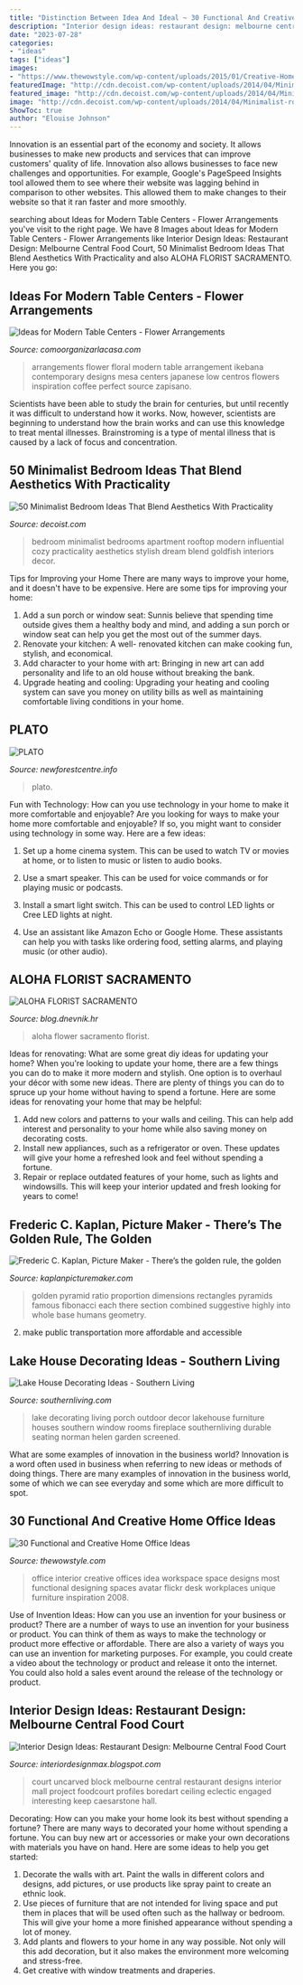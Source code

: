 ```yaml
---
title: "Distinction Between Idea And Ideal ~ 30 Functional And Creative Home Office Ideas"
description: "Interior design ideas: restaurant design: melbourne central food court"
date: "2023-07-28"
categories:
- "ideas"
tags: ["ideas"]
images:
- "https://www.thewowstyle.com/wp-content/uploads/2015/01/Creative-Home-Office-Ideas-929.jpg"
featuredImage: "http://cdn.decoist.com/wp-content/uploads/2014/04/Minimalist-rooftop-apartment-bedroom-with-a-cozy-appeal.jpg"
featured_image: "http://cdn.decoist.com/wp-content/uploads/2014/04/Minimalist-rooftop-apartment-bedroom-with-a-cozy-appeal.jpg"
image: "http://cdn.decoist.com/wp-content/uploads/2014/04/Minimalist-rooftop-apartment-bedroom-with-a-cozy-appeal.jpg"
ShowToc: true
author: "Elouise Johnson"
---
```



Innovation is an essential part of the economy and society. It allows businesses to make new products and services that can improve customers' quality of life. Innovation also allows businesses to face new challenges and opportunities. For example, Google's PageSpeed Insights tool allowed them to see where their website was lagging behind in comparison to other websites. This allowed them to make changes to their website so that it ran faster and more smoothly.

	

		
searching about Ideas for Modern Table Centers - Flower Arrangements you've visit to the right page. We have 8 Images about Ideas for Modern Table Centers - Flower Arrangements like Interior Design Ideas: Restaurant Design: Melbourne Central Food Court, 50 Minimalist Bedroom Ideas That Blend Aesthetics With Practicality and also ALOHA FLORIST SACRAMENTO. Here you go:
		
    
## Ideas For Modern Table Centers - Flower Arrangements

<img loading=lazy src="https://comoorganizarlacasa.com/en/wp-content/uploads/2017/07/ideas-modern-table-centers-flower-arrangements-5.jpg" onerror="this.onerror=null;this.src='https://tse1.mm.bing.net/th?id=OIP.sV1RUjVri-NacRUS2jHFAQHaHa&amp;pid=15.1';" alt="Ideas for Modern Table Centers - Flower Arrangements">

_Source: comoorganizarlacasa.com_

>arrangements flower floral modern table arrangement ikebana contemporary designs mesa centers japanese low centros flowers inspiration coffee perfect source zapisano. 

	

Scientists have been able to study the brain for centuries, but until recently it was difficult to understand how it works. Now, however, scientists are beginning to understand how the brain works and can use this knowledge to treat mental illnesses. Brainstroming is a type of mental illness that is caused by a lack of focus and concentration.

    
## 50 Minimalist Bedroom Ideas That Blend Aesthetics With Practicality

<img loading=lazy src="http://cdn.decoist.com/wp-content/uploads/2014/04/Minimalist-rooftop-apartment-bedroom-with-a-cozy-appeal.jpg" onerror="this.onerror=null;this.src='https://tse3.mm.bing.net/th?id=OIP.8UW6wDs8F-ENNYqqkjOSXAHaFA&amp;pid=15.1';" alt="50 Minimalist Bedroom Ideas That Blend Aesthetics With Practicality">

_Source: decoist.com_

>bedroom minimalist bedrooms apartment rooftop modern influential cozy practicality aesthetics stylish dream blend goldfish interiors decor. 

	

Tips for Improving your Home
There are many ways to improve your home, and it doesn't have to be expensive. Here are some tips for improving your home: 
1. Add a sun porch or window seat: Sunnis believe that spending time outside gives them a healthy body and mind, and adding a sun porch or window seat can help you get the most out of the summer days. 
2. Renovate your kitchen: A well- renovated kitchen can make cooking fun, stylish, and economical. 
3. Add character to your home with art: Bringing in new art can add personality and life to an old house without breaking the bank. 
4. Upgrade heating and cooling: Upgrading your heating and cooling system can save you money on utility bills as well as maintaining comfortable living conditions in your home.

    
## PLATO

<img loading=lazy src="http://www.newforestcentre.info/uploads/7/5/7/2/7572906/2709583_orig.jpg" onerror="this.onerror=null;this.src='https://tse4.mm.bing.net/th?id=OIP.DKsfl6zsfEzIeNgtlnCNQwAAAA&amp;pid=15.1';" alt="PLATO">

_Source: newforestcentre.info_

>plato. 

	

Fun with Technology: How can you use technology in your home to make it more comfortable and enjoyable?
Are you looking for ways to make your home more comfortable and enjoyable? If so, you might want to consider using technology in some way. Here are a few ideas:
1. Set up a home cinema system. This can be used to watch TV or movies at home, or to listen to music or listen to audio books.

2. Use a smart speaker. This can be used for voice commands or for playing music or podcasts.

3. Install a smart light switch. This can be used to control LED lights or Cree LED lights at night.

4. Use an assistant like Amazon Echo or Google Home. These assistants can help you with tasks like ordering food, setting alarms, and playing music (or other audio).

    
## ALOHA FLORIST SACRAMENTO

<img loading=lazy src="http://bit.ly/rpxBqs" onerror="this.onerror=null;this.src='https://tse1.mm.bing.net/th?id=OIP.l8eS8OxW2X1i-x4HYYWk5AHaFS&amp;pid=15.1';" alt="ALOHA FLORIST SACRAMENTO">

_Source: blog.dnevnik.hr_

>aloha flower sacramento florist. 

	

Ideas for renovating: What are some great diy ideas for updating your home?
When you're looking to update your home, there are a few things you can do to make it more modern and stylish. One option is to overhaul your décor with some new ideas. There are plenty of things you can do to spruce up your home without having to spend a fortune. Here are some ideas for renovating your home that may be helpful: 
1. Add new colors and patterns to your walls and ceiling. This can help add interest and personality to your home while also saving money on decorating costs. 
2. Install new appliances, such as a refrigerator or oven. These updates will give your home a refreshed look and feel without spending a fortune. 
3. Repair or replace outdated features of your home, such as lights and windowsills. This will keep your interior updated and fresh looking for years to come! 

    
## Frederic C. Kaplan, Picture Maker - There’s The Golden Rule, The Golden

<img loading=lazy src="http://kaplanpicturemaker.com/yahoo_site_admin/assets/images/great_pyramid_01.25980725_std.jpg" onerror="this.onerror=null;this.src='https://tse4.mm.bing.net/th?id=OIP.zuYCQ94vUbHWqVvl3WIGKAHaF7&amp;pid=15.1';" alt="Frederic C. Kaplan, Picture Maker - There’s the golden rule, the golden">

_Source: kaplanpicturemaker.com_

>golden pyramid ratio proportion dimensions rectangles pyramids famous fibonacci each there section combined suggestive highly into whole base humans geometry. 

	

2. make public transportation more affordable and accessible

    
## Lake House Decorating Ideas - Southern Living

<img loading=lazy src="https://img1.southernliving.timeinc.net/sites/default/files/styles/responsive_etr_gallery_desktop_portrait/public/image/2015/12/main/690401_berar256_0.jpg?itok=0Qxsd2pz" onerror="this.onerror=null;this.src='https://tse4.mm.bing.net/th?id=OIP.zbfsM7S60WpXOc5vKirqRQHaLH&amp;pid=15.1';" alt="Lake House Decorating Ideas - Southern Living">

_Source: southernliving.com_

>lake decorating living porch outdoor decor lakehouse furniture houses southern window rooms fireplace southernliving durable seating norman helen garden screened. 

	

What are some examples of innovation in the business world?
Innovation is a word often used in business when referring to new ideas or methods of doing things. There are many examples of innovation in the business world, some of which we can see everyday and some which are more difficult to spot.

    
## 30 Functional And Creative Home Office Ideas

<img loading=lazy src="https://www.thewowstyle.com/wp-content/uploads/2015/01/Creative-Home-Office-Ideas-929.jpg" onerror="this.onerror=null;this.src='https://tse2.mm.bing.net/th?id=OIP.vMPCF516Tuo8xUt6Rms-4AHaLG&amp;pid=15.1';" alt="30 Functional and Creative Home Office Ideas">

_Source: thewowstyle.com_

>office interior creative offices idea workspace space designs most functional designing spaces avatar flickr desk workplaces unique furniture inspiration 2008. 

	

Use of Invention Ideas: How can you use an invention for your business or product?
There are a number of ways to use an invention for your business or product. You can think of them as ways to make the technology or product more effective or affordable. There are also a variety of ways you can use an invention for marketing purposes. For example, you could create a video about the technology or product and release it onto the internet. You could also hold a sales event around the release of the technology or product.

    
## Interior Design Ideas: Restaurant Design: Melbourne Central Food Court

<img loading=lazy src="http://1.bp.blogspot.com/-OrHo7XtS3yY/T_qiXAJ6lXI/AAAAAAAAAMM/x_fsHnGz3Cc/s1600/Restaurant-Design-Melbourne-Central-Food-Court-4.jpeg" onerror="this.onerror=null;this.src='https://tse3.mm.bing.net/th?id=OIP.wa81LqjRLUYMWKEopFQ-JQHaLG&amp;pid=15.1';" alt="Interior Design Ideas: Restaurant Design: Melbourne Central Food Court">

_Source: interiordesignmax.blogspot.com_

>court uncarved block melbourne central restaurant designs interior mall project foodcourt profiles boredart ceiling eclectic engaged interesting keep caesarstone hall. 

	

Decorating: How can you make your home look its best without spending a fortune?
There are many ways to decorated your home without spending a fortune. You can buy new art or accessories or make your own decorations with materials you have on hand. Here are some ideas to help you get started: 
1. Decorate the walls with art. Paint the walls in different colors and designs, add pictures, or use products like spray paint to create an ethnic look. 
2. Use pieces of furniture that are not intended for living space and put them in places that will be used often such as the hallway or bedroom. This will give your home a more finished appearance without spending a lot of money. 
3. Add plants and flowers to your home in any way possible. Not only will this add decoration, but it also makes the environment more welcoming and stress-free. 
4. Get creative with window treatments and draperies.

